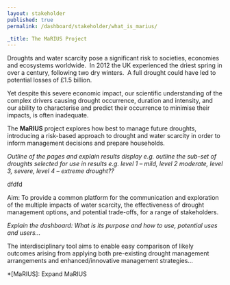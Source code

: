 ```yaml
---
layout: stakeholder
published: true
permalink: /dashboard/stakeholder/what_is_marius/

_title: The MaRIUS Project
---
```


Droughts and water scarcity pose a significant risk to societies, economies and ecosystems worldwide.  In 2012 the UK experienced the driest spring in over a century, following two dry winters.  A full drought could have led to potential losses of £1.5 billion.

Yet despite this severe economic impact, our scientific understanding of the complex drivers causing drought occurrence, duration and intensity, and our ability to characterise and predict their occurrence to minimise their impacts, is often inadequate.

The **MaRIUS** project explores how best to manage future droughts, introducing a risk-based approach to drought and water scarcity in order to inform management decisions and prepare households.

*Outline of the pages and explain results display e.g. outline the sub-set of droughts selected for use in results e.g. level 1 – mild, level 2 moderate, level 3, severe, level 4 – extreme drought??*

<div id="thing" class="extended row">
	dfdfd
</div>

Aim: To provide a common platform for the communication and exploration of the multiple impacts of water scarcity, the effectiveness of drought management options, and potential trade-offs, for a range of stakeholders. 

*Explain the dashboard: What is its purpose and how to use, potential uses and users…*

The interdisciplinary tool aims to enable easy comparison of likely outcomes arising from applying both pre-existing drought management arrangements and enhanced/innovative management strategies…

*[MaRIUS]: Expand MaRIUS